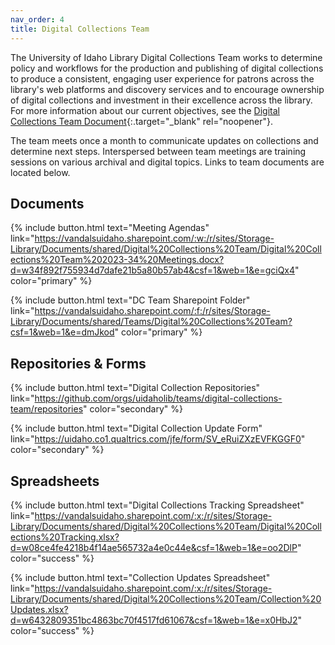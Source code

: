 ```yaml
---
nav_order: 4
title: Digital Collections Team
---
```


The University of Idaho Library Digital Collections Team works to determine policy and workflows for the production and publishing of digital collections to produce a consistent, engaging user experience for patrons across the library's web platforms and discovery services and to encourage ownership of digital collections and investment in their excellence across the library. 
For more information about our current objectives, see the [Digital Collections Team Document](https://vandalsuidaho.sharepoint.com/:w:/r/sites/Storage-Library/Documents/shared/Digital%20Collections%20Team/Team%20Documents/Digital%20Collections%20Team%202023-24.docx?d=w97f7aa5cf86740f0920d7b74eeb9fe39&csf=1&web=1&e=FvDNz0){:.target="_blank" rel="noopener"}.

The team meets once a month to communicate updates on collections and determine next steps.
Interspersed between team meetings are training sessions on various archival and digital topics.
Links to team documents are located below.

<div class="row pt-2 text-center">
<div class="col-md-4 px-2" markdown="1">

## Documents

{% include button.html text="Meeting Agendas" link="https://vandalsuidaho.sharepoint.com/:w:/r/sites/Storage-Library/Documents/shared/Digital%20Collections%20Team/Digital%20Collections%20Team%202023-34%20Meetings.docx?d=w34f892f755934d7dafe21b5a80b57ab4&csf=1&web=1&e=gciQx4" color="primary" %}

{% include button.html text="DC Team Sharepoint Folder" link="https://vandalsuidaho.sharepoint.com/:f:/r/sites/Storage-Library/Documents/shared/Teams/Digital%20Collections%20Team?csf=1&web=1&e=dmJkod" color="primary" %}

</div>
<div class="col-md-4 px-2" markdown="1">

## Repositories & Forms

{% include button.html text="Digital Collection Repositories" link="https://github.com/orgs/uidaholib/teams/digital-collections-team/repositories" color="secondary" %}

{% include button.html text="Digital Collection Update Form" link="https://uidaho.co1.qualtrics.com/jfe/form/SV_eRuiZXzEVFKGGF0" color="secondary" %}

</div>
<div class="col-md-4 px-2" markdown="1">

## Spreadsheets

{% include button.html text="Digital Collections Tracking Spreadsheet" link="https://vandalsuidaho.sharepoint.com/:x:/r/sites/Storage-Library/Documents/shared/Digital%20Collections%20Team/Digital%20Collections%20Tracking.xlsx?d=w08ce4fe4218b4f14ae565732a4e0c44e&csf=1&web=1&e=oo2DlP" color="success" %}

{% include button.html text="Collection Updates Spreadsheet" link="https://vandalsuidaho.sharepoint.com/:x:/r/sites/Storage-Library/Documents/shared/Digital%20Collections%20Team/Collection%20Updates.xlsx?d=w6432809351bc4863bc70f4517fd61067&csf=1&web=1&e=x0HbJ2" color="success" %}

</div>
</div>

